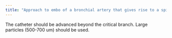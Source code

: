 ```yaml
---
title: "Approach to embo of a bronchial artery that gives rise to a spinal artery"
---
```

The catheter should be advanced beyond the critical branch.
Large particles (500-700 um) should be used.

